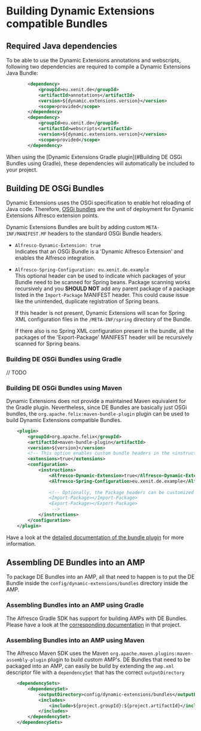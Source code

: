 # Building Dynamic Extensions compatible Bundles

## Required Java dependencies

To be able to use the Dynamic Extensions annotations and webscripts, following two dependencies are required
to compile a Dynamic Extensions Java Bundle:

```xml
        <dependency>
            <groupId>eu.xenit.de</groupId>
            <artifactId>annotations</artifactId>
            <version>${dynamic.extensions.version}</version>
            <scope>provided</scope>
        </dependency>
        <dependency>
            <groupId>eu.xenit.de</groupId>
            <artifactId>webscripts</artifactId>
            <version>${dynamic.extensions.version}</version>
            <scope>provided</scope>
        </dependency>
```

When using the [Dynamic Extensions Gradle plugin](#Building DE OSGi Bundles using Gradle), 
these dependencies will automatically be included to your project.

## Building DE OSGi Bundles

Dynamic Extensions uses the OSGi specification to enable hot reloading of Java 
code. Therefore, [OSGi bundles](https://en.wikipedia.org/wiki/OSGi#Bundles) 
are the unit of deployment for Dynamic Extensions Alfresco extension points.

Dynamic Extensions Bundles are built by adding custom `META-INF/MANIFEST.MF` headers
to the standard OSGi Bundle headers.

* `Alfresco-Dynamic-Extension: true`  
    Indicates that an OSGi Bundle is a 'Dynamic Alfresco Extension' and enables the 
    Alfresco integration.
    
* `Alfresco-Spring-Configuration: eu.xenit.de.example`  
    This optional header can be used to indicate which packages of your Bundle need to be scanned for Spring beans. 
    Package scanning works recursively and you **SHOULD NOT** add any parent package of a package 
    listed in the `Import-Package` MANIFEST header. This could cause issue like the unintended, duplicate 
    registration of Spring beans.
    
    If this header is not present, Dynamic Extensions will scan for Spring XML configuration files in the 
    `/META-INF/spring` directory of the Bundle.
    
    If there also is no Spring XML configuration present in the bundle, all the packages of the 'Export-Package'
    MANIFEST header will be recursively scanned for Spring beans.
    

### Building DE OSGi Bundles using Gradle

// TODO

### Building DE OSGi Bundles using Maven

Dynamic Extensions does not provide a maintained Maven equivalent for the Gradle plugin. 
Nevertheless, since DE Bundles are basically just OSGi bundles, the 
`org.apache.felix:maven-bundle-plugin` plugin can be used to build Dynamic Extensions compatible 
Bundles.

```xml
    <plugin>
        <groupId>org.apache.felix</groupId>
        <artifactId>maven-bundle-plugin</artifactId>
        <version>${version}</version>
        <!-- This option enables custom bundle headers in the <instructions> -->
        <extensions>true</extensions>
        <configuration>
            <instructions>
                <Alfresco-Dynamic-Extension>true</Alfresco-Dynamic-Extension>
                <Alfresco-Spring-Configuration>eu.xenit.de.example</Alfresco-Spring-Configuration>
                
                <!-- Optionally, the Package headers can be customized
                <Import-Package></Import-Package>
                <Export-Package></Export-Package>                
                 -->
            </instructions>
        </configuration>
    </plugin>
```

Have a look at the [detailed documentation of the bundle plugin](https://felix.apache.org/documentation/subprojects/apache-felix-maven-bundle-plugin-bnd.html)
for more information.

## Assembling DE Bundles into an AMP

To package DE Bundles into an AMP, all that need to happen is to put the DE Bundle inside the 
`config/dynamic-extensions/bundles` directory inside the AMP.

### Assembling Bundles into an AMP using Gradle

The Alfresco Gradle SDK has support for building AMPs with DE Bundles. Please have a look at the 
[corresponding documentation](https://github.com/xenit-eu/alfresco-gradle-sdk#dynamicextension) in that project.

### Assembling Bundles into an AMP using Maven

The Alfresco Maven SDK uses the Maven `org.apache.maven.plugins:maven-assembly-plugin` plugin to build custom 
AMP's. DE Bundles that need to be packaged into an AMP, can easily be build by extending the `amp.xml` 
descriptor file with a `dependencySet` that has the correct `outputDirectory`

```xml
    <dependencySets>
        <dependencySet>
            <outputDirectory>config/dynamic-extensions/bundles</outputDirectory>
            <includes>
                <include>${project.groupId}:${project.artifactId}</include>
            </includes>
        </dependencySet>
    </dependencySets>
```
